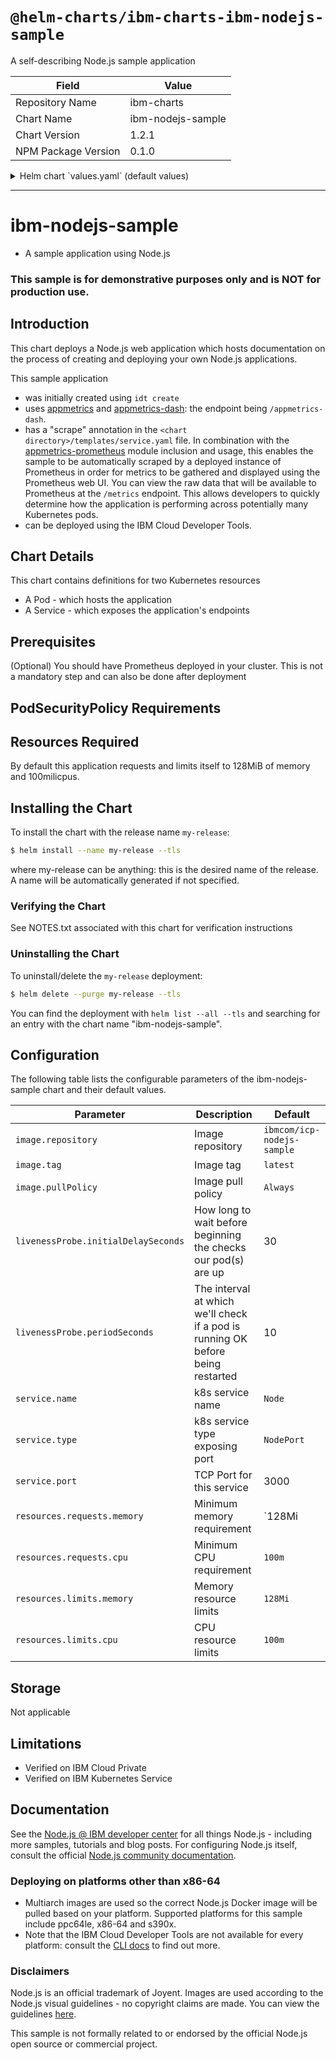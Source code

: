 # `@helm-charts/ibm-charts-ibm-nodejs-sample`

A self-describing Node.js sample application

| Field               | Value             |
| ------------------- | ----------------- |
| Repository Name     | ibm-charts        |
| Chart Name          | ibm-nodejs-sample |
| Chart Version       | 1.2.1             |
| NPM Package Version | 0.1.0             |

<details>

<summary>Helm chart `values.yaml` (default values)</summary>

```yaml
# Licensed Materials - Property of IBM
# (C) Copyright IBM Corp. 2018. All Rights Reserved.
# US Government Users Restricted Rights - Use, duplication or disclosure restricted by GSA ADP Schedule Contract with IBM Corp.

image:
  # Production image
  repository: ibmcom/icp-nodejs-sample
  tag: 8
  pullPolicy: Always

resources:
  requests:
    cpu: 100m
    memory: 128Mi
  limits:
    cpu: 100m
    memory: 128Mi

livenessProbe:
  initialDelaySeconds: 30
  periodSeconds: 10

# This is important as the port must match what's in the Dockerfile and the listen server port
service:
  type: NodePort
  port: 3000

autoscaling:
  enabled: false
  minReplicas: 1
  maxReplicas: 2
  metrics:
    cpu:
      targetAverageUtilization: 100m

# Specify architecture (amd64, ppc64le, s390x) and weight to be  used for scheduling as follows :
#   0 - Do not use
#   1 - Least preferred
#   2 - No preference
#   3 - Most preferred
arch:
  amd64: '2 - No preference'
  ppc64le: '2 - No preference'
  s390x: '2 - No preference'
```

</details>

---

# ibm-nodejs-sample

- A sample application using Node.js

### This sample is for demonstrative purposes only and is NOT for production use.

## Introduction

This chart deploys a Node.js web application which hosts documentation on the process of creating and deploying your own Node.js applications.

This sample application

- was initially created using `idt create`
- uses [appmetrics](https://github.com/RuntimeTools/appmetrics) and [appmetrics-dash](https://github.com/RuntimeTools/appmetrics-dash): the endpoint being `/appmetrics-dash`.
- has a "scrape" annotation in the `<chart directory>/templates/service.yaml` file. In combination with the [appmetrics-prometheus](https://github.com/RuntimeTools/appmetrics-prometheus) module inclusion and usage, this enables the sample to be automatically scraped by a deployed instance of Prometheus in order for metrics to be gathered and displayed using the Prometheus web UI. You can view the raw data that will be available to Prometheus at the `/metrics` endpoint.
  This allows developers to quickly determine how the application is performing across potentially many Kubernetes pods.
- can be deployed using the IBM Cloud Developer Tools.

## Chart Details

This chart contains definitions for two Kubernetes resources

- A Pod - which hosts the application
- A Service - which exposes the application's endpoints

## Prerequisites

(Optional) You should have Prometheus deployed in your cluster. This is not a mandatory step and can also be done after deployment

## PodSecurityPolicy Requirements

## Resources Required

By default this application requests and limits itself to 128MiB of memory and 100milicpus.

## Installing the Chart

To install the chart with the release name `my-release`:

```bash
$ helm install --name my-release --tls
```

where my-release can be anything: this is the desired name of the release. A name will be automatically generated if not specified.

### Verifying the Chart

See NOTES.txt associated with this chart for verification instructions

### Uninstalling the Chart

To uninstall/delete the `my-release` deployment:

```bash
$ helm delete --purge my-release --tls
```

You can find the deployment with `helm list --all --tls` and searching for an entry with the chart name "ibm-nodejs-sample".

## Configuration

The following table lists the configurable parameters of the ibm-nodejs-sample chart and their default values.

| Parameter                           | Description                                                                     | Default                    |
| ----------------------------------- | ------------------------------------------------------------------------------- | -------------------------- |
| `image.repository`                  | Image repository                                                                | `ibmcom/icp-nodejs-sample` |
| `image.tag`                         | Image tag                                                                       | `latest`                   |
| `image.pullPolicy`                  | Image pull policy                                                               | `Always`                   |
| `livenessProbe.initialDelaySeconds` | How long to wait before beginning the checks our pod(s) are up                  | 30                         |
| `livenessProbe.periodSeconds`       | The interval at which we'll check if a pod is running OK before being restarted | 10                         |
| `service.name`                      | k8s service name                                                                | `Node`                     |
| `service.type`                      | k8s service type exposing port                                                  | `NodePort`                 |
| `service.port`                      | TCP Port for this service                                                       | 3000                       |
| `resources.requests.memory`         | Minimum memory requirement                                                      | `128Mi                     |
| `resources.requests.cpu`            | Minimum CPU requirement                                                         | `100m`                     |
| `resources.limits.memory`           | Memory resource limits                                                          | `128Mi`                    |
| `resources.limits.cpu`              | CPU resource limits                                                             | `100m`                     |

## Storage

Not applicable

## Limitations

- Verified on IBM Cloud Private
- Verified on IBM Kubernetes Service

## Documentation

See the [Node.js @ IBM developer center](https://developer.ibm.com/node/) for all things Node.js - including more samples, tutorials and blog posts. For configuring Node.js itself, consult the official [Node.js community documentation](https://nodejs.org/en/docs/).

### Deploying on platforms other than x86-64

- Multiarch images are used so the correct Node.js Docker image will be pulled based on your platform. Supported platforms for this sample include ppc64le, x86-64 and s390x.
- Note that the IBM Cloud Developer Tools are not available for every platform: consult the [CLI docs](https://www.ibm.com/cloud/cli) to find out more.

### Disclaimers

Node.js is an official trademark of Joyent. Images are used according to the Node.js visual guidelines - no copyright claims are made. You can view the guidelines [here](https://nodejs.org/static/documents/foundation-visual-guidelines.pdf).

This sample is not formally related to or endorsed by the official Node.js open source or commercial project.
